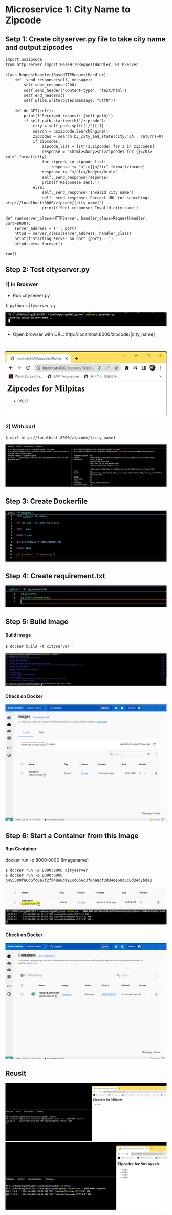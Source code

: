 # **Microservice 1: City Name to Zipcode**

## **Setp 1: Create cityserver.py file to take city name and output zipcodes**

```
import uszipcode
from http.server import BaseHTTPRequestHandler, HTTPServer

class RequestHandler(BaseHTTPRequestHandler):
    def _send_response(self, message):
        self.send_response(200)
        self.send_header('Content-type', 'text/html')
        self.end_headers()
        self.wfile.write(bytes(message, "utf8"))

    def do_GET(self):
        print(f'Received request: {self.path}')
        if self.path.startswith('/zipcode'):
            city = self.path.split('/')[-1]
            search = uszipcode.SearchEngine()
            zipcodes = search.by_city_and_state(city,'CA', returns=0)
            if zipcodes:
                zipcode_list = [str(z.zipcode) for z in zipcodes]
                response = "<html><body><h1>Zipcodes for {}</h1><ul>".format(city)
                for zipcode in zipcode_list:
                    response += "<li>{}</li>".format(zipcode)
                response += "</ul></body></html>"
                self._send_response(response)
                print(f'Responese sent.')
            else:
                self._send_response('Invalid city name')
                self._send_response('Correct URL for searching: http://localhost:8000/zipcode/[city_name]')
                print(f'Sent response: Invalid city name')

def run(server_class=HTTPServer, handler_class=RequestHandler, port=8000):
    server_address = ('', port)
    httpd = server_class(server_address, handler_class)
    print(f'Starting server on port {port}...')
    httpd.serve_forever()

run()
```

## **Step 2: Test cityserver.py**
### **1) In Broswer**

* Run cityserver.py
```
$ python cityserver.py
```
![My Image](./image/run.png)


* Open browser with URL: http://localhost:8000/zipcode/[city_name]
<br/>

![My Image](./image/result.png)


### **2) With curl**

```
$ curl http://localhost:8000/zipcode/[city_name]
```

![My Image](./image/curl.png)


## **Step 3: Create Dockerfile**
![My Image](./image/dockerfile.png)

## **Step 4: Create requirement.txt**
![My Image](./image/requirements.png)

## **Step 5: Build Image**
#### **Build Image**
```
$ docker build -t cityserver .
```
![My Image](./image/image.png)

#### **Check on Docker**
![My Image](./image/dockerImage.png)


## **Step 6: Start a Container from this Image**

#### **Run Container**
docker run -p 8000:8000 [Imagename]
```
$ docker run -p 8000:8000 cityserver
$ docker run -p 8000:8000 b455309fa6d6fc0a7f2fb48e8da91cd6b6c3f64a8cf3d84de6936c8d34c2bda0
```
![My Image](./image/pull.png)
![My Image](./image/pullimage.png)

#### **Check on Docker**
![My Image](./image/dockerContainer.png)

## Reuslt
![My Image](./image/runcontainer.png)
![My Image](./image/runcontainer1.png)
